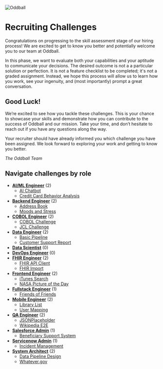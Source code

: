 ![Oddball](https://oddball.io/wp-content/uploads/2024/01/Oddball-Logo-High-Res.png)

# Recruiting Challenges

Congratulations on progressing to the skill assessment stage of our hiring process! We are excited to get to know you better and potentially welcome you to our team at Oddball.

In this phase, we want to evaluate both your capabilities and your aptitude to communicate your decisions. The desired outcome is not a a particular solution or perfection. It is not a feature checklist to be completed; it's not a graded assignment. Instead, we hope this process will allow us to learn how you work, see your ingenuity, and (most importantly) prompt a great conversation.

## Good Luck!

We’re excited to see how you tackle these challenges. This is your chance to showcase your skills and demonstrate how you can contribute to the success of Oddball and our mission. Take your time, and don’t hesitate to reach out if you have any questions along the way.

Your recruiter should have already informed you which challenge you have been assigned. We look forward to exploring your work and getting to know you better.

_The Oddball Team_

## Navigate challenges by role

- [**AI/ML Engineer**](ai-ml-engineer/README.md) (2)
  - [AI Chatbot](ai-ml-engineer/ai-chatbot/README.md)
  - [Credit Card Behavior Analysis](ai-ml-engineer/credit-card-behavior-analysis/README.md)
- [**Backend Engineer**](backend-engineer/README.md) (2)
  - [Address Book](backend-engineer/address-book/README.md)
  - [Moods and Stress](backend-engineer/moods-and-stress/README.md)
- [**COBOL Engineer**](cobol-engineer/README.md) (2)
  - [COBOL Challenge](cobol-engineer/cobol-challenge/README.md)
  - [JCL Challenge](cobol-engineer/jcl-challenge/README.md)
- [**Data Engineer**](data-engineer/README.md) (2)
  - [Basic Pipeline](data-engineer/basic-pipeline/README.md)
  - [Customer Support Report](data-engineer/customer-support-report/README.md)
- [**Data Scientist**](data-scientist/README.md) (0)
- [**DevOps Engineer**](devops-engineer/README.md) (0)
- [**FHIR Engineer**](fhir-engineer/README.md) (2)
  - [FHIR API Client](fhir-engineer/fhir-api-client/README.md)
  - [FHIR Import](fhir-engineer/fhir-import/README.md)
- [**Frontend Engineer**](frontend-engineer/README.md) (2)
  - [iTunes Search](frontend-engineer/itunes-search/README.md)
  - [NASA Picture of the Day](frontend-engineer/nasa-pod/README.md)
- [**Fullstack Engineer**](fullstack-engineer/README.md) (1)
  - [Friends of Friends](fullstack-engineer/friends-of-friends/README.md)
- [**Mobile Engineer**](mobile-engineer/README.md) (2)
  - [Library List](mobile-engineer/library-list/README.md)
  - [User Mapping](mobile-engineer/user-mapping/README.md)
- [**QA Engineer**](qa-engineer/README.md) (2)
  - [JSONPlaceholder](qa-engineer/jsonplaceholder/README.md)
  - [Wikipedia E2E](qa-engineer/wikipedia-e2e/README.md)
- [**Salesforce Admin**](salesforce-admin/README.md) (1)
  - [Beneficiary Support System](salesforce-admin/beneficiary-support-system/README.md)
- [**Servicenow Admin**](servicenow-admin/README.md) (1)
  - [Incident Management](servicenow-admin/incident-management/README.md)
- [**System Architect**](system-architect/README.md) (2)
  - [Data Pipeline Design](system-architect/data-pipeline-design/README.md)
  - [Whatever.gov](system-architect/whatever.gov/README.md)
